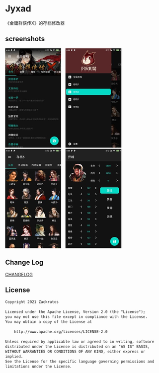 # Jyxad
《金庸群侠传X》的存档修改器

## screenshots
![](screenshots/screenshot_1.jpg)　![](screenshots/screenshot_2.jpg)　![](screenshots/screenshot_3.jpg)　![](screenshots/screenshot_4.jpg)

## Change Log
[CHANGELOG](CHANGELOG.md)

## License
```
Copyright 2021 Zackratos

Licensed under the Apache License, Version 2.0 (the "License");
you may not use this file except in compliance with the License.
You may obtain a copy of the License at

    http://www.apache.org/licenses/LICENSE-2.0

Unless required by applicable law or agreed to in writing, software
distributed under the License is distributed on an "AS IS" BASIS,
WITHOUT WARRANTIES OR CONDITIONS OF ANY KIND, either express or implied.
See the License for the specific language governing permissions and
limitations under the License.
```

